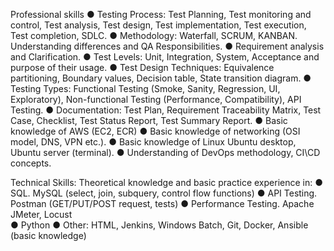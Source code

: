 Professional skills
●	Testing Process: Test Planning, Test monitoring and control, Test analysis, Test design,
Test implementation, Test execution, Test completion, SDLC.
●	Methodology: Waterfall, SCRUM, KANBAN. Understanding differences and QA
Responsibilities.
●	Requirement analysis and Clarification.
●	Test Levels: Unit, Integration, System, Acceptance and purpose of their usage.
●	Test Design Techniques: Equivalence partitioning, Boundary values, Decision table, State transition diagram.
●	Testing Types: Functional Testing (Smoke, Sanity, Regression, UI, Exploratory), Non-functional Testing (Performance, Compatibility), API Testing.
●	Documentation: Test Plan, Requirement Traceability Matrix, Test Case, Checklist, Test Status Report, Test Summary Report.
●	Basic knowledge of AWS (EC2, ECR)
●	Basic knowledge of networking (OSI model, DNS, VPN etc.).
●	Basic knowledge of Linux Ubuntu desktop, Ubuntu server (terminal).
●	Understanding of DevOps methodology, CI\CD concepts.

Technical Skills:
Theoretical knowledge and basic practice experience in:
●	SQL. MySQL (select, join, subquery, control flow functions)
●	API Testing. Postman (GET/PUT/POST request, tests)
●	Performance Testing. Apache JMeter, Locust  
●	Python 
●	Other: HTML, Jenkins, Windows Batch, Git, Docker, Ansible (basic knowledge)
